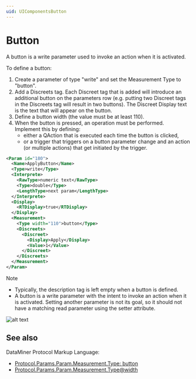 ```yaml
---
uid: UIComponentsButton
---
```


# Button

A button is a write parameter used to invoke an action when it is activated.

To define a button:

1. Create a parameter of type "write" and set the Measurement Type to "button".
1. Add a Discreets tag. Each Discreet tag that is added will introduce an additional button on the parameters row (e.g. putting two Discreet tags in the Discreets tag will result in two buttons). The Discreet Display text is the text that will appear on the button.
1. Define a button width (the value must be at least 110).
1. When the button is pressed, an operation must be performed. Implement this by defining:
    - either a QAction that is executed each time the button is clicked,
    - or a trigger that triggers on a button parameter change and an action (or multiple actions) that get initiated by the trigger.

```xml
<Param id="180">
  <Name>ApplyButton</Name>
  <Type>write</Type>
  <Interprete>
    <RawType>numeric text</RawType>
    <Type>double</Type>
    <LengthType>next param</LengthType>
  </Interprete>
  <Display>
    <RTDisplay>true</RTDisplay>
  </Display>
  <Measurement>
    <Type width="110">button</Type>
    <Discreets>
      <Discreet>
        <Display>Apply</Display>
        <Value>1</Value>
      </Discreet>
    </Discreets>
  </Measurement>
</Param>
```

> [!NOTE]
>
> - Typically, the description tag is left empty when a button is defined.
> - A button is a write parameter with the intent to invoke an action when it is activated. Setting another parameter is not its goal, so it should not have a matching read parameter using the setter attribute.

![alt text](~/develop/images/uibutton.png "DataMiner Cube button")

## See also

DataMiner Protocol Markup Language:

- [Protocol.Params.Param.Measurement.Type: button](xref:Protocol.Params.Param.Measurement.Type#button)
- [Protocol.Params.Param.Measurement.Type@width](xref:Protocol.Params.Param.Measurement.Type-width)
